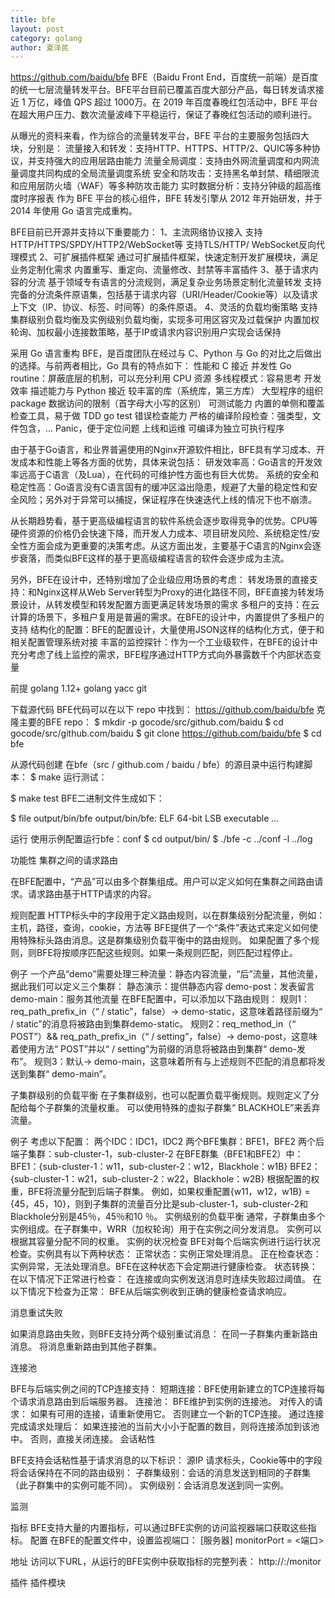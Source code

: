 ```yaml
---
title: bfe
layout: post
category: golang
author: 夏泽民
---
```

https://github.com/baidu/bfe
BFE（Baidu Front End，百度统一前端）是百度的统一七层流量转发平台。BFE平台目前已覆盖百度大部分产品，每日转发请求接近 1 万亿，峰值 QPS 超过 1000万。在 2019 年百度春晚红包活动中，BFE 平台在超大用户压力、数次流量波峰下平稳运行，保证了春晚红包活动的顺利进行。
<!-- more -->
从曝光的资料来看，作为综合的流量转发平台，BFE 平台的主要服务包括四大块，分别是：
流量接入和转发：支持HTTP、HTTPS、HTTP/2、QUIC等多种协议，并支持强大的应用层路由能力
流量全局调度：支持由外网流量调度和内网流量调度共同构成的全局流量调度系统
安全和防攻击：支持黑名单封禁、精细限流和应用层防火墙（WAF）等多种防攻击能力
实时数据分析：支持分钟级的超高维度时序报表
作为 BFE 平台的核心组件，BFE 转发引擎从 2012 年开始研发，并于 2014 年使用 Go 语言完成重构。
 
BFE目前已开源并支持以下重要能力：
1、主流网络协议接入
支持HTTP/HTTPS/SPDY/HTTP2/WebSocket等
支持TLS/HTTP/ WebSocket反向代理模式
2、可扩展插件框架
通过可扩展插件框架，快速定制开发扩展模块，满足业务定制化需求
内置重写、重定向、流量修改、封禁等丰富插件
3、基于请求内容的分流
基于领域专有语言的分流规则，满足复杂业务场景定制化流量转发
支持完备的分流条件原语集，包括基于请求内容（URI/Header/Cookie等）以及请求上下文（IP、协议、标签、时间等）的条件原语。
4、灵活的负载均衡策略
支持集群级别负载均衡及实例级别负载均衡，实现多可用区容灾及过载保护
内置加权轮询、加权最小连接数策略，基于IP或请求内容识别用户实现会话保持

采用 Go 语言重构 BFE，是百度团队在经过与 C、Python 与 Go 的对比之后做出的选择。与前两者相比，Go 具有的特点如下：
性能和 C 接近
并发性
Go routine：屏蔽底层的机制，可以充分利用 CPU 资源
多线程模式：容易思考
开发效率
描述能力与 Python 接近
较丰富的库（系统库，第三方库）
大型程序的组织
package
数据访问的限制（首字母大小写的区别）
可测试能力
内置的单侧和覆盖检查工具，易于做 TDD
go test
错误检查能力
严格的编译阶段检查：强类型，文件包含，...
Panic，便于定位问题
上线和运维
可编译为独立可执行程序
 
由于基于Go语言，和业界普遍使用的Nginx开源软件相比，BFE具有学习成本、开发成本和性能上等各方面的优势，具体来说包括：
研发效率高：Go语言的开发效率远高于C语言（及Lua），在代码的可维护性方面也有巨大优势。
系统的安全和稳定性高：Go语言没有C语言固有的缓冲区溢出隐患，规避了大量的稳定性和安全风险；另外对于异常可以捕捉，保证程序在快速迭代上线的情况下也不崩溃。

从长期趋势看，基于更高级编程语言的软件系统会逐步取得竞争的优势。CPU等硬件资源的价格仍会快速下降，而开发人力成本、项目研发风险、系统稳定性/安全性方面会成为更重要的决策考虑。从这方面出发，主要基于C语言的Nginx会逐步衰落，而类似BFE这样的基于更高级编程语言的软件会逐步成为主流。
 
另外，BFE在设计中，还特别增加了企业级应用场景的考虑：
转发场景的直接支持：和Nginx这样从Web Server转型为Proxy的进化路径不同，BFE直接为转发场景设计，从转发模型和转发配置方面更满足转发场景的需求
多租户的支持：在云计算的场景下，多租户复用是普遍的需求。在BFE的设计中，内置提供了多租户的支持
结构化的配置：BFE的配置设计，大量使用JSON这样的结构化方式，便于和相关配置管理系统对接
丰富的监控探针：作为一个工业级软件，在BFE的设计中充分考虑了线上监控的需求，BFE程序通过HTTP方式向外暴露数千个内部状态变量

前提
golang 1.12+
golang yacc
git

下载源代码
BFE代码可以在以下 repo 中找到：
https://github.com/baidu/bfe
克隆主要的BFE repo：
$ mkdir -p gocode/src/github.com/baidu
$ cd gocode/src/github.com/baidu
$ git clone https://github.com/baidu/bfe
$ cd bfe

从源代码创建
在bfe（src / github.com / baidu / bfe）的源目录中运行构建脚本：
$ make
运行测试：

$ make test
BFE二进制文件生成如下：

$ file output/bin/bfe
output/bin/bfe: ELF 64-bit LSB executable ...

运行
使用示例配置运行bfe：conf
$ cd output/bin/
$ ./bfe -c ../conf -l ../log


功能性
集群之间的请求路由

在BFE配置中，“产品”可以由多个群集组成。用户可以定义如何在集群之间路由请求。请求路由基于HTTP请求的内容。
 
规则配置
HTTP标头中的字段用于定义路由规则，以在群集级别分配流量，例如：
主机，路径，查询，cookie，方法等
BFE提供了一个“条件”表达式来定义如何使用特殊标头路由消息。这是群集级别负载平衡中的路由规则。
如果配置了多个规则，则BFE将按顺序匹配这些规则。如果一条规则匹配，则匹配过程停止。

例子
一个产品“demo”需要处理三种流量：静态内容流量，“后”流量，其他流量，据此我们可以定义三个集群：
静态演示：提供静态内容
demo-post：发表留言
demo-main：服务其他流量
在BFE配置中，可以添加以下路由规则：
规则1：req_path_prefix_in（“ / static”，false）-> demo-static，这意味着路径前缀为“ / static”的消息将被路由到集群demo-static。
规则2：req_method_in（“ POST”）&& req_path_prefix_in（“ / setting”，false）-> demo-post，这意味着使用方法“ POST”并以“ / setting”为前缀的消息将被路由到集群“ demo-发布”。
规则3：默认-> demo-main，这意味着所有与上述规则不匹配的消息都将发送到集群“ demo-main”。

子集群级别的负载平衡
在子集群级别，也可以配置负载平衡规则。规则定义了分配给每个子群集的流量权重。
可以使用特殊的虚拟子群集“ BLACKHOLE”来丢弃流量。

例子
考虑以下配置：
两个IDC：IDC1，IDC2
两个BFE集群：BFE1，BFE2
两个后端子集群：sub-cluster-1，sub-cluster-2
在BFE群集（BFE1和BFE2）中：
BFE1：{sub-cluster-1：w11，sub-cluster-2：w12，Blackhole：w1B}
BFE2：{sub-cluster-1：w21，sub-cluster-2：w22，Blackhole：w2B}
根据配置的权重，BFE将流量分配到后端子群集。
例如，如果权重配置{w11，w12，w1B} = {45，45，10}，则到子集群的流量百分比是sub-cluster-1，sub-cluster-2和Blackhole分别是45％，45％和10 ％。
实例级别的负载平衡
通常，子群集由多个实例组成。在子群集中，WRR（加权轮询）用于在实例之间分发消息。
实例可以根据其容量分配不同的权重。
实例的状况检查
BFE对每个后端实例进行运行状况检查。实例具有以下两种状态：
正常状态：实例正常处理消息。
正在检查状态：实例异常，无法处理消息。BFE在这种状态下会定期进行健康检查。
状态转换：
在以下情况下正常进行检查：
在连接或向实例发送消息时连续失败超过阈值。
在以下情况下检查为正常：
BFE从后端实例收到正确的健康检查请求响应。

消息重试失败
 
如果消息路由失败，则BFE支持分两个级别重试消息：
在同一子群集内重新路由消息。
将消息重新路由到其他子群集。

连接池
 
BFE与后端实例之间的TCP连接支持：
短期连接：BFE使用新建立的TCP连接将每个请求消息路由到后端服务器。
连接池：
BFE维护到实例的连接池。
对传入的请求：
如果有可用的连接，请重新使用它。
否则建立一个新的TCP连接。
通过连接完成请求处理后：
如果连接池的当前大小小于配置的数目，则将连接添加到该池中。
否则，直接关闭连接。
会话粘性
 
BFE支持会话粘性基于请求消息的以下标识：
源IP
请求标头，Cookie等中的字段
将会话保持在不同的路由级别：
子群集级别：会话的消息发送到相同的子群集（此子群集中的实例可能不同）。
实例级别：会话消息发送到同一实例。


监测

指标
BFE支持大量的内置指标，可以通过BFE实例的访问监视器端口获取这些指标。
配置
在BFE的配置文件中，设置监视端口：
[服务器]
monitorPort = <端口>

地址
访问以下URL，从运行的BFE实例中获取指标的完整列表：
http://<ip addr>:<port>/monitor

插件
插件模块